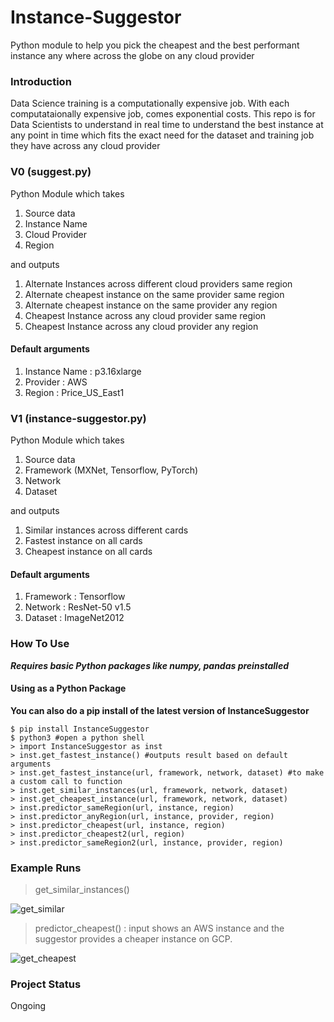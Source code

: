 # Instance-Suggestor
Python module to help you pick the cheapest and the best performant instance any where across the globe on any cloud provider

### Introduction
Data Science training is a computationally expensive job. With each computataionally expensive job, comes exponential costs. This repo is for Data Scientists to understand in real time to understand the best instance at any point in time which fits the exact need for the dataset and training job they have across any cloud provider

### V0 (suggest.py)

Python Module which takes 
 1. Source data
 2. Instance Name
 3. Cloud Provider
 4. Region

and outputs
 1. Alternate Instances across different cloud providers same region
 2. Alternate cheapest instance on the same provider same region
 3. Alternate cheapest instance on the same provider any region
 4. Cheapest Instance across any cloud provider same region
 5. Cheapest Instance across any cloud provider any region

#### Default arguments
 1. Instance Name : p3.16xlarge
 2. Provider : AWS
 3. Region : Price_US_East1

### V1 (instance-suggestor.py)

Python Module which takes
 1. Source data 
 2. Framework (MXNet, Tensorflow, PyTorch)
 3. Network
 4. Dataset 

and outputs
 1. Similar instances across different cards
 2. Fastest instance on all cards
 3. Cheapest instance on all cards

#### Default arguments
 1. Framework : Tensorflow
 2. Network : ResNet-50 v1.5
 3. Dataset : ImageNet2012
 
### How To Use

***Requires basic Python packages like numpy, pandas preinstalled***

#### Using as a Python Package
**You can also do a pip install of the latest version of InstanceSuggestor**

```
$ pip install InstanceSuggestor
$ python3 #open a python shell
> import InstanceSuggestor as inst
> inst.get_fastest_instance() #outputs result based on default arguments
> inst.get_fastest_instance(url, framework, network, dataset) #to make a custom call to function
> inst.get_similar_instances(url, framework, network, dataset)
> inst.get_cheapest_instance(url, framework, network, dataset)
> inst.predictor_sameRegion(url, instance, region)
> inst.predictor_anyRegion(url, instance, provider, region)
> inst.predictor_cheapest(url, instance, region)
> inst.predictor_cheapest2(url, region)
> inst.predictor_sameRegion2(url, instance, provider, region)
```


### Example Runs

> get_similar_instances()

![get_similar](./images/get_similar.png)

> predictor_cheapest() : input shows an AWS instance and the suggestor provides a cheaper instance on GCP.

![get_cheapest](./images/get_cheapest.png)

### Project Status
 Ongoing
